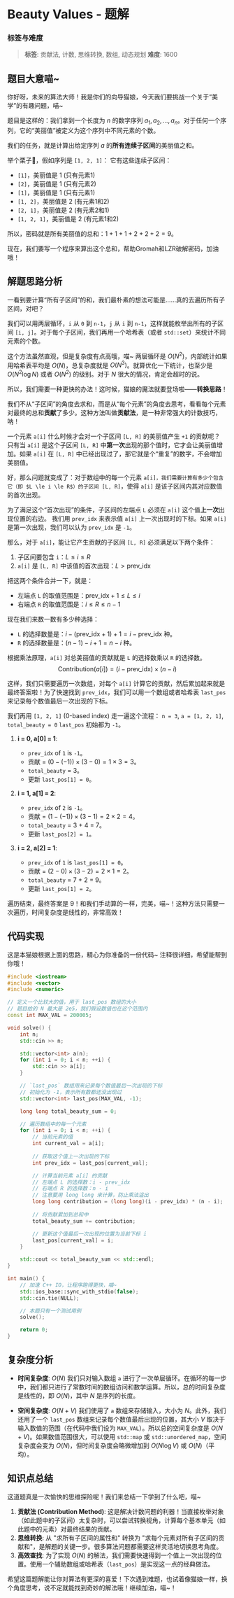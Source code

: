 # Beauty Values - 题解

### 标签与难度
> **标签**: 贡献法, 计数, 思维转换, 数组, 动态规划
> **难度**: 1600

## 题目大意喵~

你好呀，未来的算法大师！我是你们的向导猫娘，今天我们要挑战一个关于“美学”的有趣问题，喵~

题目是这样的：我们拿到一个长度为 $n$ 的数字序列 $a_1, a_2, \dots, a_n$。对于任何一个序列，它的“美丽值”被定义为这个序列中不同元素的个数。

我们的任务，就是计算出给定序列 $a$ 的**所有连续子区间**的美丽值之和。

举个栗子🌰，假如序列是 `[1, 2, 1]`：
它有这些连续子区间：
- `[1]`，美丽值是 1 (只有元素1)
- `[2]`，美丽值是 1 (只有元素2)
- `[1]`，美丽值是 1 (只有元素1)
- `[1, 2]`，美丽值是 2 (有元素1和2)
- `[2, 1]`，美丽值是 2 (有元素2和1)
- `[1, 2, 1]`，美丽值是 2 (有元素1和2)

所以，密码就是所有美丽值的总和：$1 + 1 + 1 + 2 + 2 + 2 = 9$。

现在，我们要写一个程序来算出这个总和，帮助Gromah和LZR破解密码，加油哦！

## 解题思路分析

一看到要计算“所有子区间”的和，我们最朴素的想法可能是……真的去遍历所有子区间，对吧？

我们可以用两层循环，`i` 从 `0` 到 `n-1`，`j` 从 `i` 到 `n-1`，这样就能枚举出所有的子区间 `[i, j]`。对于每个子区间，我们再用一个哈希表（或者 `std::set`）来统计不同元素的个数。

这个方法虽然直观，但是复杂度有点高哦，喵~ 两层循环是 $O(N^2)$，内部统计如果用哈希表平均是 $O(N)$，总复杂度就是 $O(N^3)$。就算优化一下统计，也至少是 $O(N^2 \log N)$ 或者 $O(N^2)$ 的级别。对于 $N$ 很大的情况，肯定会超时的说。

所以，我们需要一种更快的办法！这时候，猫娘的魔法就要登场啦——**转换思路**！

我们不从“子区间”的角度去求和，而是从“每个元素”的角度去思考，看看每个元素对最终的总和**贡献**了多少。这种方法叫做**贡献法**，是一种非常强大的计数技巧，呐！

一个元素 `a[i]` 什么时候才会对一个子区间 `[L, R]` 的美丽值产生 `+1` 的贡献呢？
只有当 `a[i]` 是这个子区间 `[L, R]` 中**第一次**出现的那个值时，它才会让美丽值增加。如果 `a[i]` 在 `[L, R]` 中已经出现过了，那它就是个“重复”的数字，不会增加美丽值。

好，那么问题就变成了：对于数组中的每一个元素 `a[i]，我们需要计算有多少个包含它（即 $L \le i \le R$）的子区间 [L, R]`，使得 `a[i]` 是该子区间内其对应数值的首次出现。

为了满足这个“首次出现”的条件，子区间的左端点 `L` 必须在 `a[i]` 这个值**上一次**出现位置的右边。
我们用 `prev_idx` 来表示值 `a[i]` 上一次出现时的下标。如果 `a[i]` 是第一次出现，我们可以认为 `prev_idx` 是 `-1`。

那么，对于 `a[i]`，能让它产生贡献的子区间 `[L, R]` 必须满足以下两个条件：
1.  子区间要包含 `i`：$L \le i \le R$
2.  `a[i]` 是 `[L, R]` 中该值的首次出现：$L > \text{prev\_idx}$

把这两个条件合并一下，就是：
- 左端点 `L` 的取值范围是：$\text{prev\_idx} + 1 \le L \le i$
- 右端点 `R` 的取值范围是：$i \le R \le n-1$

现在我们来数一数有多少种选择：
- `L` 的选择数量是：$i - (\text{prev\_idx} + 1) + 1 = i - \text{prev\_idx}$ 种。
- `R` 的选择数量是：$(n-1) - i + 1 = n - i$ 种。

根据乘法原理，`a[i]` 对总美丽值的贡献就是 `L` 的选择数乘以 `R` 的选择数。
$$
\text{Contribution}(a[i]) = (i - \text{prev\_idx}) \times (n - i)
$$

这样，我们只需要遍历一次数组，对每个 `a[i]` 计算它的贡献，然后累加起来就是最终答案啦！为了快速找到 `prev_idx`，我们可以用一个数组或者哈希表 `last_pos` 来记录每个数值最后一次出现的下标。

我们再用 `[1, 2, 1]` (0-based index) 走一遍这个流程：
`n = 3`, `a = [1, 2, 1]`, `total_beauty = 0`
`last_pos` 初始都为 `-1`。

1.  **i = 0, a[0] = 1**:
    - `prev_idx` of `1` is `-1`。
    - 贡献 = $(0 - (-1)) \times (3 - 0) = 1 \times 3 = 3$。
    - `total_beauty` = 3。
    - 更新 `last_pos[1] = 0`。

2.  **i = 1, a[1] = 2**:
    - `prev_idx` of `2` is `-1`。
    - 贡献 = $(1 - (-1)) \times (3 - 1) = 2 \times 2 = 4$。
    - `total_beauty` = 3 + 4 = 7。
    - 更新 `last_pos[2] = 1`。

3.  **i = 2, a[2] = 1**:
    - `prev_idx` of `1` is `last_pos[1] = 0`。
    - 贡献 = $(2 - 0) \times (3 - 2) = 2 \times 1 = 2$。
    - `total_beauty` = 7 + 2 = 9。
    - 更新 `last_pos[1] = 2`。

遍历结束，最终答案是 9！和我们手动算的一样，完美，喵~！这种方法只需要一次遍历，时间复杂度是线性的，非常高效！

## 代码实现

这是本猫娘根据上面的思路，精心为你准备的一份代码~ 注释很详细，希望能帮到你哦！

```cpp
#include <iostream>
#include <vector>
#include <numeric>

// 定义一个比较大的值，用于 last_pos 数组的大小
// 题目给的 N 最大是 2e5，我们假设数值也在这个范围内
const int MAX_VAL = 200005;

void solve() {
    int n;
    std::cin >> n;

    std::vector<int> a(n);
    for (int i = 0; i < n; ++i) {
        std::cin >> a[i];
    }

    // `last_pos` 数组用来记录每个数值最后一次出现的下标
    // 初始化为 -1，表示所有数都还没出现过
    std::vector<int> last_pos(MAX_VAL, -1);

    long long total_beauty_sum = 0;

    // 遍历数组中的每一个元素
    for (int i = 0; i < n; ++i) {
        // 当前元素的值
        int current_val = a[i];
        
        // 获取这个值上一次出现的下标
        int prev_idx = last_pos[current_val];

        // 计算当前元素 a[i] 的贡献
        // 左端点 L 的选择数：i - prev_idx
        // 右端点 R 的选择数：n - i
        // 注意要用 long long 来计算，防止乘法溢出
        long long contribution = (long long)(i - prev_idx) * (n - i);
        
        // 将贡献累加到总和中
        total_beauty_sum += contribution;

        // 更新这个值最后一次出现的位置为当前下标 i
        last_pos[current_val] = i;
    }

    std::cout << total_beauty_sum << std::endl;
}

int main() {
    // 加速 C++ IO，让程序跑得更快，喵~
    std::ios_base::sync_with_stdio(false);
    std::cin.tie(NULL);

    // 本题只有一个测试用例
    solve();

    return 0;
}
```

## 复杂度分析

- **时间复杂度**: $O(N)$
  我们只对输入数组 `a` 进行了一次单层循环。在循环的每一步中，我们都只进行了常数时间的数组访问和数学运算。所以，总的时间复杂度是线性的，即 $O(N)$，其中 $N$ 是序列的长度。

- **空间复杂度**: $O(N + V)$
  我们使用了 `a` 数组来存储输入，大小为 $N$。此外，我们还用了一个 `last_pos` 数组来记录每个数值最后出现的位置，其大小 $V$ 取决于输入数值的范围（在代码中我们设为 `MAX_VAL`）。所以总的空间复杂度是 $O(N + V)$。如果数值范围很大，可以使用 `std::map` 或 `std::unordered_map`，空间复杂度会变为 $O(N)$，但时间复杂度会略微增加到 $O(N \log V)$ 或 $O(N)$（平均）。

## 知识点总结

这道题真是一次愉快的思维探险呢！我们来总结一下学到了什么吧，喵~

1.  **贡献法 (Contribution Method)**: 这是解决计数问题的利器！当直接枚举对象（如此题中的子区间）太复杂时，可以尝试转换视角，计算每个基本单元（如此题中的元素）对最终结果的贡献。
2.  **思维转换**: 从 "求所有子区间的属性和" 转换为 "求每个元素对所有子区间的贡献和"，是解题的关键一步。很多算法问题都需要这样灵活地切换思考角度。
3.  **高效查找**: 为了实现 $O(N)$ 的解法，我们需要快速得到一个值上一次出现的位置。使用一个辅助数组或哈希表（`last_pos`）是实现这一点的经典做法。

希望这篇题解能让你对算法有更深的喜爱！下次遇到难题，也试着像猫娘一样，换个角度思考，说不定就能找到奇妙的解法哦！继续加油，喵~！